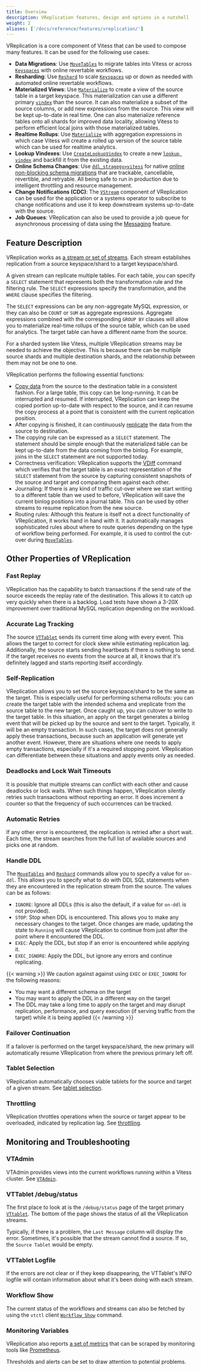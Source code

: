 ```yaml
---
title: Overview
description: VReplication features, design and options in a nutshell
weight: 2
aliases: ['/docs/reference/features/vreplication/']
---
```


VReplication is a core component of Vitess that can be used to compose
many features. It can be used for the following use cases:

* **Data Migrations**: Use [`MoveTables`](../movetables/) to migrate tables into
  Vitess or across [`Keyspaces`](../../../concepts/keyspace/) with online revertable workflows.
* **Resharding**: Use [`Reshard`](../reshard/) to scale [`Keyspaces`](../../../concepts/keyspace/)
  up or down as needed with automated online revertable workflows.
* **Materialized Views**: Use [`Materialize`](../materialize/) to create
  a view of the source table in a target keyspace. This materialization
  can use a different primary [`vindex`](../../features/vindexes/) than the source.
  It can also materialize a subset of the source columns, or add new expressions from
  the source. This view will be kept up-to-date in real time. One can also materialize
  reference tables onto all shards for improved data locality, allowing
  Vitess to perform efficient local joins with those materialized tables.
* **Realtime Rollups**: Use [`Materialize`](../materialize/) with aggregation
  expressions in which case Vitess will create a rolled up version of the
  source table which can be used for realtime analytics.
* **Lookup Vindexes**: Use [`CreateLookupVindex`](../../../user-guides/vschema-guide/backfill-vindexes/#createlookupvindex) to create a new
  [`lookup vindex`](../../features/vindexes/#functional-and-lookup-vindex)
  and backfill it from the existing data.
* **Online Schema Changes**: Use [`ddl_stragegy=vitess`](../../../user-guides/schema-changes/ddl-strategies/) for native [online non-blocking schema
  migrations](../../../user-guides/schema-changes/managed-online-schema-changes/) that are trackable, cancellable, revertible, and retryable.
  All being safe to run in production due to intelligent throttling and
  resource management.
* **Change Notifications (CDC)**: The [`VStream`](../../../concepts/vstream/)
  component of VReplication can be used for the application or a systems
  operator to subscribe to change notifications and use it to keep downstream
  systems up-to-date with the source.
* **Job Queues**: VReplication can also be used to provide a job queue for
  asynchronous processing of data using the [Messaging](../../features/messaging/)
  feature.

## Feature Description

VReplication works as [a stream or set of streams](../../../../design-docs/vreplication/life-of-a-stream/).
Each stream establishes replication from a source keyspace/shard to a
target keyspace/shard.

A given stream can replicate multiple tables. For each table, you can
specify a `SELECT` statement that represents both the transformation
rule and the filtering rule. The `SELECT` expressions specify the
transformation, and the `WHERE` clause specifies the filtering.

The `SELECT` expressions can be any non-aggregate MySQL expression, or
they can also be `COUNT` or `SUM` as aggregate expressions. Aggregate
expressions combined with the corresponding `GROUP BY` clauses will
allow you to materialize real-time rollups of the source table, which
can be used for analytics. The target table can have a different name
from the source.

For a sharded system like Vitess, multiple VReplication streams
may be needed to achieve the objective. This is because there
can be multiple source shards and multiple destination shards, and
the relationship between them may not be one to one.

VReplication performs the following essential functions:

* [Copy data](../../../../design-docs/vreplication/life-of-a-stream/#copy)
  from the source to the destination table in a consistent
  fashion. For a large table, this copy can be long-running. It can be
  interrupted and resumed. If interrupted, VReplication can keep
  the copied portion up-to-date with respect to the source, and it can
  resume the copy process at a point that is consistent with the
  current replication position.
* After copying is finished, it can continuously [replicate](../../../../design-docs/vreplication/life-of-a-stream/#replicate)
  the data from the source to destination.
* The copying rule can be expressed as a `SELECT` statement. The
  statement should be simple enough that the materialized table can
  be kept up-to-date from the data coming from the binlog. For
  example, joins in the `SELECT` statement are not supported today.
* Correctness verification: VReplication supports the [VDiff](../vdiff) command
  which verifies that the target table is an exact representation of
  the `SELECT` statement from the source by capturing consistent
  snapshots of the source and target and comparing them against each
  other.
* Journaling: If there is any kind of traffic cut-over where we
  start writing to a different table than we used
  to before, VReplication will save the current binlog positions
  into a journal table. This can be used by other streams to resume
  replication from the new source.
* Routing rules: Although this feature is itself not a direct
  functionality of VReplication, it works hand in hand with it. It
  automatically manages sophisticated rules about where to route queries
  depending on the type of workflow being performed. For example,
  it is used to control the cut-over during [`MoveTables`](../movetables/).

<a name="exec"></a>

## Other Properties of VReplication

### Fast Replay

VReplication has the capability to batch transactions if the send rate of the source
exceeds the replay rate of the destination.  This allows it to catch up very quickly
when there is a backlog. Load tests have shown a 3-20X improvement over traditional
MySQL replication depending on the workload.

### Accurate Lag Tracking

The source [`VTTablet`](../../../concepts/vtgate/) sends its current time along with every event. This allows the
target to correct for clock skew while estimating replication lag. Additionally,
the source starts sending heartbeats if there is nothing to send. If the target
receives no events from the source at all, it knows that it's definitely lagged
and starts reporting itself accordingly.

### Self-Replication

VReplication allows you to set the source keyspace/shard to be the same as the target.
This is especially useful for performing schema rollouts: you can create the target
table with the intended schema and vreplicate from the source table to the new
target. Once caught up, you can cutover to write to the target table.
In this situation, an apply on
the target generates a binlog event that will be picked up by the source and
sent to the target. Typically, it will be an empty transaction. In such cases,
the target does not generally apply these transactions, because such an application
will generate yet another event. However, there are situations where one needs
to apply empty transactions, especially if it's a required stopping point.
VReplication can differentiate between these situations and apply events
only as needed.

### Deadlocks and Lock Wait Timeouts

It is possible that multiple streams can conflict with each other and cause
deadlocks or lock waits. When such things happen, VReplication silently retries
such transactions without reporting an error. It does increment a counter so
that the frequency of such occurrences can be tracked.

### Automatic Retries

If any other error is encountered, the replication is retried after a short wait.
Each time, the stream searches from the full list of available sources and picks
one at random.

### Handle DDL

The [`MoveTables`](../movetables/) and [`Reshard`](../reshard/) commands allow you to
specify a value for `on-ddl`. This allows you to specify what to do with DDL SQL
 statements when they are encountered
in the replication stream from the source. The values can be as follows:

* `IGNORE`: Ignore all DDLs (this is also the default, if a value for `on-ddl`
  is not provided).
* `STOP`: Stop when DDL is encountered. This allows you to make any necessary
  changes to the target. Once changes are made, updating the state to `Running`
  will cause VReplication to continue from just after the point where it
  encountered the DDL.
* `EXEC`: Apply the DDL, but stop if an error is encountered while applying it.
* `EXEC_IGNORE`: Apply the DDL, but ignore any errors and continue replicating.

{{< warning >}}
We caution against against using `EXEC` or `EXEC_IGNORE` for the following reasons:
  * You may want a different schema on the target
  * You may want to apply the DDL in a different way on the target
  * The DDL may take a long time to apply on the target and may disrupt replication, performance, and query execution (if serving  traffic from the target) while it is being applied
{{< /warning >}}

### Failover Continuation

If a failover is performed on the target keyspace/shard, the new primary will
automatically resume VReplication from where the previous primary left off.

### Tablet Selection

VReplication automatically chooses viable tablets for the source and target of a given stream. See [tablet selection](../../vreplication/tablet_selection).

### Throttling

VReplication throttles operations when the source or target appear to be overloaded, indicated by replication lag. See [throttling](../../vreplication/throttling).

## Monitoring and Troubleshooting

### VTAdmin

VTAdmin provides views into the current workflows running within a Vitess cluster.
See [`VTAdmin`](../../vtadmin).

### VTTablet /debug/status

The first place to look at is the `/debug/status` page of the target primary
[`VTtablet`](../../../concepts/tablet/). The bottom of the page shows the status
of all the VReplication streams.

Typically, if there is a problem, the `Last Message` column will display the
error. Sometimes, it's possible that the stream cannot find a source. If so,
the `Source Tablet` would be empty.

### VTTablet Logfile

If the errors are not clear or if they keep disappearing, the VTTablet's INFO logfile
will contain information about what it's been doing with each stream.

### Workflow Show

The current status of the workflows and streams can also be fetched by using
the `vtctl` client [`Workflow Show`](../workflow/) command.

### Monitoring Variables

VReplication also reports [a set of metrics](../metrics/) that can be scraped by
monitoring tools like [Prometheus](https://prometheus.io).

Thresholds and alerts can be set to draw attention to potential problems.
